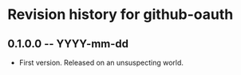 # Revision history for github-oauth

## 0.1.0.0 -- YYYY-mm-dd

* First version. Released on an unsuspecting world.
